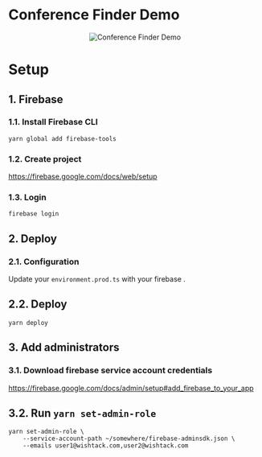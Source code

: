<h1>Conference Finder Demo</h1>
<p align="center">
    <img src="https://github.com/wishtack/wishtack-conference-finder/blob/master/demo.gif" alt="Conference Finder Demo">
</p>

# Setup

## 1. Firebase

### 1.1. Install Firebase CLI

```shell
yarn global add firebase-tools
```

### 1.2. Create project
https://firebase.google.com/docs/web/setup

### 1.3. Login
```shell
firebase login
```

## 2. Deploy

###  2.1. Configuration
Update your `environment.prod.ts` with your firebase .

## 2.2. Deploy
```shell
yarn deploy
```

## 3. Add administrators

### 3.1. Download firebase service account credentials

https://firebase.google.com/docs/admin/setup#add_firebase_to_your_app

## 3.2. Run `yarn set-admin-role`

```shell
yarn set-admin-role \
    --service-account-path ~/somewhere/firebase-adminsdk.json \
    --emails user1@wishtack.com,user2@wishtack.com
```
